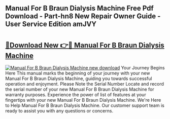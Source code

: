 ## Manual For B Braun Dialysis Machine Free Pdf Download - Part-hn8 New Repair Owner Guide - User Service Edition amJVY

# <h2><a href="http://bc56604.oget.top/?id=Manual+For+B+Braun+Dialysis+Machine">🔗Download New 👉🔴 Manual For B Braun Dialysis Machine</a></h2>

[![Manual For B Braun Dialysis Machine new download](https://i.imgur.com/5g1atiW.png)](http://bc56604.oget.top/?id=Manual+For+B+Braun+Dialysis+Machine)
Your Journey Begins Here This manual marks the beginning of your journey with your new Manual For B Braun Dialysis Machine, guiding you towards successful operation and enjoyment. Please Note the Serial Number Locate and record the serial number of your new Manual For B Braun Dialysis Machine for warranty purposes. Experience the power of list of features at your fingertips with your new Manual For B Braun Dialysis Machine. We're Here to Help Manual For B Braun Dialysis Machine. Our customer support team is ready to assist you with any questions or concerns.

